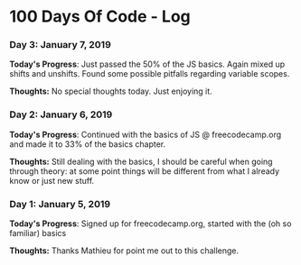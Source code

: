 # 100 Days Of Code - Log

### Day 3: January 7, 2019 

**Today's Progress**: Just passed the 50% of the JS basics. Again mixed up shifts and unshifts. Found some possible pitfalls regarding variable scopes.

**Thoughts:** No special thoughts today. Just enjoying it.

### Day 2: January 6, 2019 

**Today's Progress**: Continued with the basics of JS @ freecodecamp.org and made it to 33% of the basics chapter. 

**Thoughts:** Still dealing with the basics, I should be careful when going through theory: at some point things will be different from what I already know or just new stuff.

### Day 1: January 5, 2019 

**Today's Progress**: Signed up for freecodecamp.org, started with the (oh so familiar) basics

**Thoughts:** Thanks Mathieu for point me out to this challenge.



